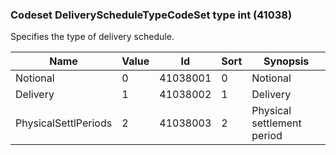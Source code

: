 ### Codeset DeliveryScheduleTypeCodeSet type int (41038)

Specifies the type of delivery schedule.

| Name                 | Value | Id       | Sort | Synopsis                   |
|----------------------|-------|----------|------|----------------------------|
| Notional             | 0     | 41038001 | 0    | Notional                   |
| Delivery             | 1     | 41038002 | 1    | Delivery                   |
| PhysicalSettlPeriods | 2     | 41038003 | 2    | Physical settlement period |

